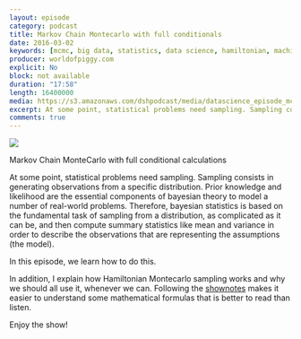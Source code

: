 ```yaml
---
layout: episode
category: podcast
title: Markov Chain Montecarlo with full conditionals 
date: 2016-03-02
keywords: [mcmc, big data, statistics, data science, hamiltonian, machine learning, sampling]
producer: worldofpiggy.com
explicit: No
block: not available
duration: "17:58"
length: 16400000
media: https://s3.amazonaws.com/dshpodcast/media/datascience_episode_mcmc.mp3
excerpt: At some point, statistical problems need sampling. Sampling consists in generating observations from a specific distribution.
comments: true
---
```



<img src="https://s3.amazonaws.com/dshpodcast/media/cover.jpg" />



Markov Chain MonteCarlo with full conditional calculations

At some point, statistical problems need sampling. Sampling consists in generating observations from a specific distribution.
Prior knowledge and likelihood are the essential components of bayesian theory to model a number of real-world problems. Therefore, bayesian statistics is based on the fundamental task of sampling from a distribution, as complicated as it can be, and then compute summary statistics like mean and variance in order to describe the observations that are representing the assumptions (the model).

In this episode, we learn how to do this.

In addition, I explain how Hamiltonian Montecarlo sampling works and why we should all use it, whenever we can.
Following the [shownotes](https://s3-eu-west-1.amazonaws.com/wopcontent/uploads/2016/03/Mcmc-full-conditional.pdf) makes it easier to understand some mathematical formulas that is better to read than listen.

Enjoy the show!

